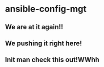# ansible-config-mgt
## We are at it again!!
## We pushing it right here!
## Init man check this out!WWhh
